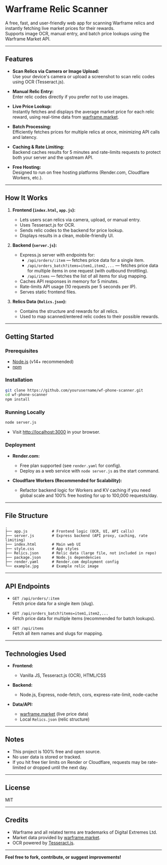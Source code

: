 # Warframe Relic Scanner

A free, fast, and user-friendly web app for scanning Warframe relics and instantly fetching live market prices for their rewards.  
Supports image OCR, manual entry, and batch price lookups using the Warframe Market API.

---

## Features

- **Scan Relics via Camera or Image Upload:**  
  Use your device's camera or upload a screenshot to scan relic codes using OCR (Tesseract.js).

- **Manual Relic Entry:**  
  Enter relic codes directly if you prefer not to use images.

- **Live Price Lookup:**  
  Instantly fetches and displays the average market price for each relic reward, using real-time data from [warframe.market](https://warframe.market/).

- **Batch Processing:**  
  Efficiently fetches prices for multiple relics at once, minimizing API calls and latency.

- **Caching & Rate Limiting:**  
  Backend caches results for 5 minutes and rate-limits requests to protect both your server and the upstream API.

- **Free Hosting:**  
  Designed to run on free hosting platforms (Render.com, Cloudflare Workers, etc.).

---

## How It Works

1. **Frontend (`index.html`, `app.js`):**
   - Lets users scan relics via camera, upload, or manual entry.
   - Uses Tesseract.js for OCR.
   - Sends relic codes to the backend for price lookup.
   - Displays results in a clean, mobile-friendly UI.

2. **Backend (`server.js`):**
   - Express.js server with endpoints for:
     - `/api/orders/:item` — fetches price data for a single item.
     - `/api/orders_batch?items=item1,item2,...` — fetches price data for multiple items in one request (with outbound throttling).
     - `/api/items` — fetches the list of all items for slug mapping.
   - Caches API responses in memory for 5 minutes.
   - Rate-limits API usage (10 requests per 5 seconds per IP).
   - Serves static frontend files.

3. **Relics Data (`Relics.json`):**
   - Contains the structure and rewards for all relics.
   - Used to map scanned/entered relic codes to their possible rewards.

---

## Getting Started

### Prerequisites

- [Node.js](https://nodejs.org/) (v14+ recommended)
- [npm](https://www.npmjs.com/)

### Installation

```bash
git clone https://github.com/yourusername/wf-phone-scanner.git
cd wf-phone-scanner
npm install
```

### Running Locally

```bash
node server.js
```

- Visit [http://localhost:3000](http://localhost:3000) in your browser.

### Deployment

- **Render.com:**  
  - Free plan supported (see `render.yaml` for config).
  - Deploy as a web service with `node server.js` as the start command.

- **Cloudflare Workers (Recommended for Scalability):**  
  - Refactor backend logic for Workers and KV caching if you need global scale and 100% free hosting for up to 100,000 requests/day.

---

## File Structure

```
.
├── app.js           # Frontend logic (OCR, UI, API calls)
├── server.js        # Express backend (API proxy, caching, rate limiting)
├── index.html       # Main web UI
├── style.css        # App styles
├── Relics.json      # Relic data (large file, not included in repo)
├── package.json     # Node.js dependencies
├── render.yaml      # Render.com deployment config
└── example.jpg      # Example relic image
```

---

## API Endpoints

- `GET /api/orders/:item`  
  Fetch price data for a single item (slug).

- `GET /api/orders_batch?items=item1,item2,...`  
  Fetch price data for multiple items (recommended for batch lookups).

- `GET /api/items`  
  Fetch all item names and slugs for mapping.

---

## Technologies Used

- **Frontend:**  
  - Vanilla JS, Tesseract.js (OCR), HTML/CSS

- **Backend:**  
  - Node.js, Express, node-fetch, cors, express-rate-limit, node-cache

- **Data/API:**  
  - [warframe.market](https://warframe.market/) (live price data)
  - Local `Relics.json` (relic structure)

---

## Notes

- This project is 100% free and open source.  
- No user data is stored or tracked.
- If you hit free tier limits on Render or Cloudflare, requests may be rate-limited or dropped until the next day.

---

## License

MIT

---

## Credits

- Warframe and all related terms are trademarks of Digital Extremes Ltd.
- Market data provided by [warframe.market](https://warframe.market/).
- OCR powered by [Tesseract.js](https://github.com/naptha/tesseract.js).

---

**Feel free to fork, contribute, or suggest improvements!** 